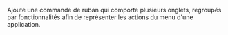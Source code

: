 ﻿Ajoute une commande de ruban qui comporte plusieurs onglets, regroupés par fonctionnalités afin de représenter les actions du menu d'une application.